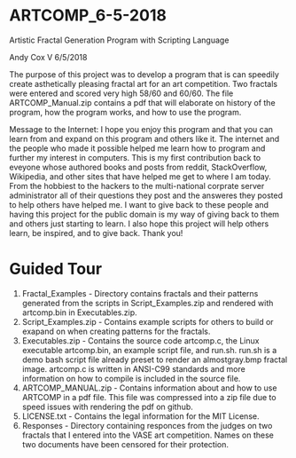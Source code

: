 # ARTCOMP_6-5-2018
Artistic Fractal Generation Program with Scripting Language

Andy Cox V
6/5/2018

The purpose of this project was to develop a program that is can speedily create asthetically pleasing fractal art for an art competition.
Two fractals were entered and scored very high 58/60 and 60/60.
The file ARTCOMP_Manual.zip contains a pdf that will elaborate on history of the program, how the program works, and how to use the program.

Message to the Internet:
I hope you enjoy this program and that you can learn from and expand on this program and others like it.
The internet and the people who made it possible helped me learn how to program and further my interest in computers.
This is my first contribution back to eveyone whose authored books and posts from reddit, StackOverflow, Wikipedia, and other sites that have helped me get to where I am today.
From the hobbiest to the hackers to the multi-national corprate server administrator all of their questions they post and the answeres they posted to help others have helped me.
I want to give back to these people and having this project for the public domain is my way of giving back to them and others just starting to learn.
I also hope this project will help others learn, be inspired, and to give back.
Thank you!

# Guided Tour
1. Fractal_Examples - Directory contains fractals and their patterns generated from the scripts in Script_Examples.zip and rendered with artcomp.bin in Executables.zip.
2. Script_Examples.zip - Contains example scripts for others to build or exapand on when creating patterns for the fractals.
3. Executables.zip - Contains the source code artcomp.c, the Linux executable artcomp.bin, an example script file, and run.sh. run.sh is a demo bash script file already preset to render an almostgray.bmp fractal image. artcomp.c is written in ANSI-C99 standards and more information on how to compile is included in the source file.
4. ARTCOMP_MANUAL.zip - Contains information about and how to use ARTCOMP in a pdf file. This file was compressed into a zip file due to speed issues with rendering the pdf on github.
5. LICENSE.txt - Contains the legal information for the MIT License.
6. Responses - Directory containing responces from the judges on two fractals that I entered into the VASE art competition. Names on these two documents have been censored for their protection.
